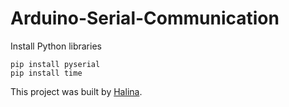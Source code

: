 # Arduino-Serial-Communication
Install Python libraries
```
pip install pyserial
pip install time
```

This project was built by [Halina](https://www.youtube.com/channel/UCG0h6r6T1joRASO29JV9qMQ).
